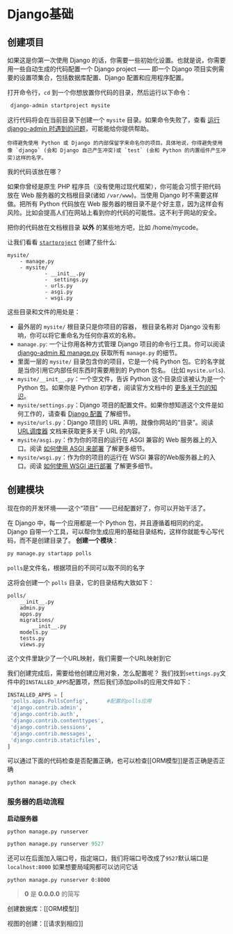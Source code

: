 # Django基础
## 创建项目

如果这是你第一次使用 Django 的话，你需要一些初始化设置。也就是说，你需要用一些自动生成的代码配置一个 Django project —— 即一个 Django 项目实例需要的设置项集合，包括数据库配置、Django 配置和应用程序配置。

打开命令行，`cd` 到一个你想放置你代码的目录，然后运行以下命令：
```cmd
 django-admin startproject mysite
```
这行代码将会在当前目录下创建一个 `mysite` 目录。如果命令失败了，查看 [运行 django-admin 时遇到的问题](https://docs.djangoproject.com/zh-hans/3.1/faq/troubleshooting/#troubleshooting-django-admin)，可能能给你提供帮助。

```ad-warning
你得避免使用 Python 或 Django 的内部保留字来命名你的项目。具体地说，你得避免使用像 `django` (会和 Django 自己产生冲突)或 `test` (会和 Python 的内置组件产生冲突)这样的名字。
````
我的代码该放在哪？

如果你曾经是原生 PHP 程序员（没有使用过现代框架），你可能会习惯于把代码放在 Web 服务器的文档根目录(诸如 `/var/www`)。当使用 Django 时不需要这样做。把所有 Python 代码放在 Web 服务器的根目录不是个好主意，因为这样会有风险。比如会提高人们在网站上看到你的代码的可能性。这不利于网站的安全。

把你的代码放在文档根目录 **以外** 的某些地方吧，比如 /home/mycode。

让我们看看 [`startproject`](https://docs.djangoproject.com/zh-hans/3.1/ref/django-admin/#django-admin-startproject) 创建了些什么:
```
mysite/
	- manage.py
	- mysite/
			- __init__.py
			-  settings.py
			- urls.py
			- asgi.py
			- wsgi.py
```
这些目录和文件的用处是：

-   最外层的 `mysite/` 根目录只是你项目的容器， 根目录名称对 Django 没有影响，你可以将它重命名为任何你喜欢的名称。
-   `manage.py`: 一个让你用各种方式管理 Django 项目的命令行工具。你可以阅读 [django-admin 和 manage.py](https://docs.djangoproject.com/zh-hans/3.1/ref/django-admin/) 获取所有 `manage.py` 的细节。
-   里面一层的 `mysite/` 目录包含你的项目，它是一个纯 Python 包。它的名字就是当你引用它内部任何东西时需要用到的 Python 包名。 (比如 `mysite.urls`).
-   `mysite/__init__.py`：一个空文件，告诉 Python 这个目录应该被认为是一个 Python 包。如果你是 Python 初学者，阅读官方文档中的 [更多关于包的知识](https://docs.python.org/3/tutorial/modules.html#tut-packages "(在 Python v3.9)")。
-   `mysite/settings.py`：Django 项目的配置文件。如果你想知道这个文件是如何工作的，请查看 [Django 配置](https://docs.djangoproject.com/zh-hans/3.1/topics/settings/) 了解细节。
-   `mysite/urls.py`：Django 项目的 URL 声明，就像你网站的“目录”。阅读 [URL调度器](https://docs.djangoproject.com/zh-hans/3.1/topics/http/urls/) 文档来获取更多关于 URL 的内容。
-   `mysite/asgi.py`：作为你的项目的运行在 ASGI 兼容的 Web 服务器上的入口。阅读 [如何使用 ASGI 来部署](https://docs.djangoproject.com/zh-hans/3.1/howto/deployment/asgi/) 了解更多细节。
-   `mysite/wsgi.py`：作为你的项目的运行在 WSGI 兼容的Web服务器上的入口。阅读 [如何使用 WSGI 进行部署](https://docs.djangoproject.com/zh-hans/3.1/howto/deployment/wsgi/) 了解更多细节。


## 创建模块
现在你的开发环境——这个“项目” ——已经配置好了，你可以开始干活了。

在 Django 中，每一个应用都是一个 Python 包，并且遵循着相同的约定。Django 自带一个工具，可以帮你生成应用的基础目录结构，这样你就能专心写代码，而不是创建目录了。
**创建一个模块**：
```python
py manage.py startapp polls
```
`polls`是文件名，根据项目的不同可以取不同的名字

这将会创建一个 `polls` 目录，它的目录结构大致如下：
```
polls/
    __init__.py
    admin.py
    apps.py
    migrations/
        __init__.py
    models.py
    tests.py
    views.py
```
这个文件里缺少了一个URL映射，我们需要一个URL映射到它

我们创建完成后，需要给他创建应用对象，怎么配置呢？
我们找到`settings.py`文件中的`INSTALLED_APPS`配置项，然后我们添加polls的应用文件如下：
```python
INSTALLED_APPS = [
 'polls.apps.PollsConfig',  	#配置的polls应用
 'django.contrib.admin',  
 'django.contrib.auth',  
 'django.contrib.contenttypes',  
 'django.contrib.sessions',  
 'django.contrib.messages',  
 'django.contrib.staticfiles',  
]
```
可以通过下面的代码检查是否配置正确，也可以检查[[ORM模型]]是否正确是否正确
```python
python manage.py check
```


### 服务器的启动流程
**启动服务器**
```python
python manage.py runserver

python manage.py runserver 9527
```
还可以在后面加入端口号，指定端口，我们将端口号改成了`9527`默认端口是`localhost:8000`
如果想要局域网都可以访问它话
```
python manage.py runserver 0:8000
```
>**0** 是 **0.0.0.0** 的简写

创建数据库：[[ORM模型]]

视图的创建：[[请求到相应]]